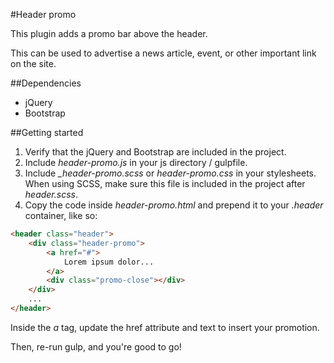#Header promo

This plugin adds a promo bar above the header.

This can be used to advertise a news article, event, or other important link on the site.

##Dependencies

* jQuery
* Bootstrap

##Getting started

1. Verify that the jQuery and Bootstrap are included in the project.
2. Include *header-promo.js* in your js directory / gulpfile.
3. Include *_header-promo.scss* or *header-promo.css* in your stylesheets. When using SCSS, make sure this file is included in the project after *header.scss*.
4. Copy the code inside *header-promo.html* and prepend it to your *.header* container, like so:

```html
<header class="header">
	<div class="header-promo">
		<a href="#">
			Lorem ipsum dolor...
		</a>
		<div class="promo-close"></div>
	</div>
	...
</header>
```

Inside the *a* tag, update the href attribute and text to insert your promotion.

Then, re-run gulp, and you're good to go!

